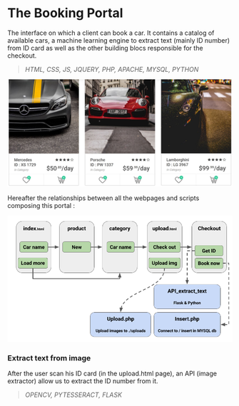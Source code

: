# The Booking Portal

The interface on which a client can book a car. It contains a catalog of available cars, a machine learning engine to extract text (mainly ID number) from ID card as well as the other building blocs responsible for the checkout.

> _HTML, CSS, JS, JQUERY, PHP, APACHE, MYSQL, PYTHON_

![Car booking portal](../images/portal.JPG)

Hereafter the relationships between all the webpages and scripts composing this portal :

![pages flow](../images/booking_flow.png)

### Extract text from image

After the user scan his ID card (in the upload.html page), an API (image extractor) allow us to extract the ID number from it.

> _OPENCV, PYTESSERACT, FLASK_
